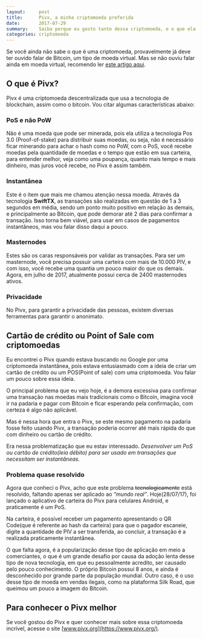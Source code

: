 ```yaml
---
layout:     post
title:      Pivx, a minha criptomoeda preferida
date:       2017-07-29
summary:    Saiba porque eu gosto tanto dessa criptomoeda, e o que ela tem de tão especial.
categories: criptomoeda
---
```


Se você ainda não sabe o que é uma criptomoeda, provavelmente já deve ter ouvido falar de Bitcoin, um tipo de moeda virtual. Mas se não ouviu falar ainda em moeda virtual, recomendo ler [este artigo aqui](https://www.bitcoinbrasil.com.br/o-que-e-bitcoin/).

## O que é Pivx?

Pivx é uma criptomoeda descentralizada que usa a tecnologia de blockchain, assim como o bitcoin. Vou citar algumas características abaixo: 

### PoS e não PoW

Não é uma moeda que pode ser minerada, pois ela utiliza a tecnologia Pos 3.0 (Proof-of-stake) para distribuir suas moedas, ou seja, não é necessário ficar minerando para achar o hash como no PoW, com o PoS, você recebe moedas pela quantidade de moedas e o tempo que estão em sua carteira, para entender melhor, veja como uma poupança, quanto mais tempo e mais dinheiro, mas juros você recebe, no Pivx é assim também.

### Instantânea

Este é o item que mais me chamou atenção nessa moeda. Através da tecnologia **SwiftTX**, as transações são realizadas em questão de 1 a 3 segundos em média, sendo um ponto muito positivo em relação às demais, e principalmente ao Bitcoin, que pode demorar até 2 dias para confirmar a transação. Isso torna bem viável, para usar em casos de pagamentos instantâneos, mas vou falar disso daqui a pouco.

### Masternodes

Estes são os caras responsáveis por validar as transações. Para ser um masternode, você precisa possuir uma carteira com mais de 10.000 PIV, e com isso, você recebe uma quantia um pouco maior do que os demais. Agora, em julho de 2017, atualmente possui cerca de 2400 masternodes ativos.

### Privacidade

No Pivx, para garantir a privacidade das pessoas, existem diversas ferramentas para garantir o anonimato.

## Cartão de crédito ou Point of Sale com criptomoedas

Eu encontrei o Pivx quando estava buscando no Google por uma criptomoeda instantânea, pois estava entusiasmado com a ideia de criar um cartão de crédito ou um POS(Point of sale) com uma criptomoeda. Vou falar um pouco sobre essa ideia.

O principal problema que eu vejo hoje, é a demora excessiva para confirmar uma transação nas moedas mais tradicionais como o Bitcoin, imagina você ir na padaria e pagar com Bitcoin e ficar esperando pela confirmação, com certeza é algo não aplicável.

Mas é nessa hora que entra o Pivx, se este mesmo pagamento na padaria fosse feito usando Pivx, a transação poderia ocorrer até mais rápida do que com dinheiro ou cartão de crédito.

Era nessa problematização que eu estav interessado. _Desenvolver um PoS ou cartão de crédito(leia débito) para ser usado em transações que necessitam ser instantâneas._

### Problema quase resolvido

Agora que conheci o Pivx, acho que este problema ~~tecnologicamente~~ está resolvido, faltando apenas ser aplicado ao _“mundo real”_. Hoje(28/07/17), foi lançado o aplicativo de carteira do Pivx para celulares Android, e praticamente é um PoS.

Na carteira, é possível receber um pagamento apresentando o QR Code(que é referente ao hash da carteira) para que o pagador escaneie, digite a quantidade de PIV a ser transferida, ao concluir, a transação é a realizada praticamente instantânea.

O que falta agora, é a popularização desse tipo de aplicação em meio a comerciantes, o que é um grande desafio por causa da adoção lenta desse tipo de nova tecnologia, em que eu pessoalmente acredito, ser causado pelo pouco conhecimento. O próprio Bitcoin possui 8 anos, e ainda é desconhecido por grande parte da população mundial. Outro caso, é o uso desse tipo de moeda em vendas ilegais, como na plataforma Silk Road, que queimou um pouco a imagem do Bitcoin.

## Para conhecer o Pivx melhor

Se você gostou do Pivx e quer conhecer mais sobre essa criptomoeda incrível, acesse o site [www.pivx.org](https://www.pivx.org/).
